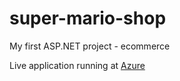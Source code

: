 # super-mario-shop
My first ASP.NET project - ecommerce

Live application running at [Azure](https://supermarioshop.azurewebsites.net/)
